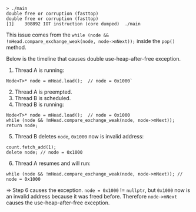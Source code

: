 ```
> ./main
double free or corruption (fasttop)
double free or corruption (fasttop)
[1]    308892 IOT instruction (core dumped)  ./main
```

This issue comes from the `while (node && !mHead.compare_exchange_weak(node, node->mNext));` inside the `pop()` method. 

Below is the timeline that causes double use-heap-after-free exception.

1. Thread A is running:
```
Node<T>* node = mHead.load();  // node = 0x1000`
```
2. Thread A is preempted.
3. Thread B is scheduled.
4. Thread B is running:
```
Node<T>* node = mHead.load();  // node = 0x1000
while (node && !mHead.compare_exchange_weak(node, node->mNext));
return node;
```
5. Thread B deletes `node`, `0x1000` now is invalid address:
```
count.fetch_add(1);
delete node; // node = 0x1000
```
6. Thread A resumes and will run:
```
while (node && !mHead.compare_exchange_weak(node, node->mNext)); // node = 0x1000
```

=> Step 6 causes the exception. `node = 0x1000` != `nullptr`, but `0x1000` now is an invalid address because it was freed before. Therefore `node->mNext` causes the use-heap-after-free exception.

